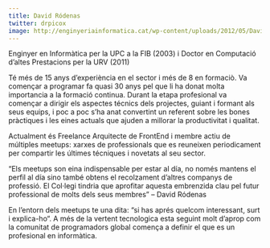 ```yaml
---
title: David Ródenas
twitter: drpicox
image: http://enginyeriainformatica.cat/wp-content/uploads/2012/05/David-Rodenas-150x195.jpg
---
```


Enginyer en Informàtica per la UPC a la FIB (2003) i Doctor en Computació d’altes Prestacions per la URV (2011)

Té més de 15 anys d’experiència en el sector i més de 8 en formaciò. Va començar a programar fa quasi 30 anys pel que li ha donat molta importancia a la formació continua. Durant la etapa profesional va començar a dirigir els aspectes técnics dels projectes, guiant i formant als seus equips, i poc a poc s’ha anat convertint un referent sobre les bones pràctiques i les eines actuals que ajuden a millorar la productivitat i qualitat.

Actualment és Freelance Arquitecte de FrontEnd i membre actiu de múltiples meetups: xarxes de professionals que es reuneixen periodicament per compartir les últimes técniques i novetats al seu sector.

“Els meetups son eina indispensable per estar al día, no només mantens el perfil al día sino també obtens el recolzament d’altres companys de professió. El Col·legi tindria que aprofitar aquesta embrenzida clau pel futur professional de molts dels seus membres” – David Ródenas

En l’entorn dels meetups te una dita: “si has aprés quelcom interessant, surt i explica-ho“. A més de la vertent tecnologica esta seguint molt d’aprop com la comunitat de programadors global comença a definir el que es un profesional en informàtica.
